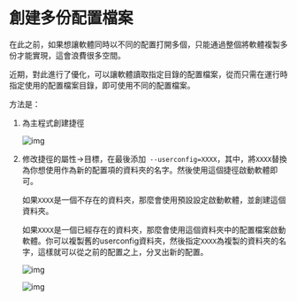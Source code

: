 # 創建多份配置檔案

在此之前，如果想讓軟體同時以不同的配置打開多個，只能通過整個將軟體複製多份才能實現，這會浪費很多空間。

近期，對此進行了優化，可以讓軟體讀取指定目錄的配置檔案，從而只需在運行時指定使用的配置檔案目錄，即可使用不同的配置檔案。

方法是：

1. 為主程式創建捷徑

    ![img](https://image.lunatranslator.org/zh/multiconfigs.png)

1. 修改捷徑的屬性->目標，在最後添加` --userconfig=XXXX`，其中，將`XXXX`替換為你想使用作為新的配置項的資料夾的名字。然後使用這個捷徑啟動軟體即可。

    如果`XXXX`是一個不存在的資料夾，那麼會使用預設設定啟動軟體，並創建這個資料夾。

    如果`XXXX`是一個已經存在的資料夾，那麼會使用這個資料夾中的配置檔案啟動軟體。你可以複製舊的userconfig資料夾，然後指定`XXXX`為複製的資料夾的名字，這樣就可以從之前的配置之上，分叉出新的配置。

    ![img](https://image.lunatranslator.org/zh/multiconfigs2.png)

    ![img](https://image.lunatranslator.org/zh/multiconfigs3.png)
